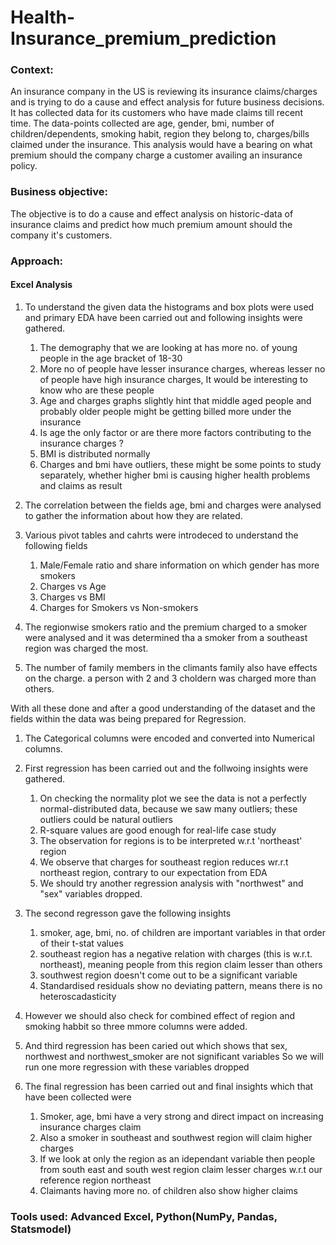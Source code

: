 # Health-Insurance_premium_prediction

### Context:
An insurance company in the US is reviewing its insurance claims/charges and is trying to do a cause and effect analysis for future business decisions. It has collected data for its customers who have made claims till recent time. The data-points collected are age, gender, bmi, number of children/dependents, smoking habit, region they belong to, charges/bills claimed under the insurance. This analysis would have a bearing on what premium should the company charge a customer availing an insurance policy.

### Business objective:
The objective is to do a cause and effect analysis on historic-data of insurance claims and predict how much premium amount should  the company it's customers.

### Approach:
 #### Excel Analysis
   1. To understand the given data the histograms and box plots were used and primary EDA have been carried out and following insights were gathered.
         1. The demography that we are looking at has more no. of young people in the age bracket of 18-30
         2. More no of people have lesser insurance charges, whereas lesser no of people have high insurance charges, It would be interesting to know who are these people
         3. Age and charges graphs slightly hint that middle aged people and probably older people might be getting billed more under the insurance
         4. Is age the only factor or are there more factors contributing to the insurance charges ?
         5. BMI is distributed normally
         6. Charges and bmi have outliers, these might be some points to study separately, whether higher bmi is causing higher health problems and claims as result
      
  2. The correlation between the fields age, bmi and charges were analysed to gather the information about how they are related.
  3. Various pivot tables and cahrts were introdeced to understand the following fields
        1. Male/Female ratio and share information on which gender has more smokers
        2. Charges vs Age
        3. Charges vs BMI
        4. Charges for Smokers vs Non-smokers 
  
  4. The regionwise smokers ratio and the premium charged to a smoker were analysed and it was determined tha a smoker from a southeast region was charged the most.
  5. The number of family members in the climants family also have effects on the charge. a person with 2 and 3 choldern was charged more than others.

With all these done and after a good understanding of the dataset and the fields within the data was being prepared for Regression.
  1. The Categorical columns were encoded and converted into Numerical columns.
  2. First regression has been carried out and the follwoing insights were gathered.
       1. On checking the normality plot we see the data is not a perfectly normal-distributed data, because we saw many outliers; these outliers could be natural outliers															
       2. R-square values are good enough for real-life case study															
       3. The observation for regions is to be interpreted w.r.t 'northeast' region															
       4. We observe that charges for southeast region reduces wr.r.t northeast region, contrary to our expectation from EDA															
       5. We should try another regression analysis with "northwest" and "sex" variables dropped.
  
  3. The second regresson gave the following insights
       1. smoker, age, bmi, no. of children are important variables in that order of their t-stat values
       2. southeast region has a negative relation with charges (this is w.r.t. northeast), meaning people from this region claim lesser than others
       3. southwest region doesn't come out to be a significant variable
       4. Standardised residuals show no deviating pattern, means there is no heteroscadasticity
  
  5. However we should also check for combined effect of region and smoking habbit so three mmore columns were added.
  6. And third regression has been caried out	which shows that sex, northwest and northwest_smoker are not significant variables So we will run one more regression with these variables dropped
  7. The final regression has been carried out and final insights which that have been collected were
       1. Smoker, age, bmi have a very strong and direct impact on increasing insurance charges claim
       2. Also a smoker in southeast and southwest region will claim higher charges
       3. If we look at only the region as an idependant variable then people from south east and south west region claim lesser charges w.r.t our reference region northeast
       4. Claimants having more no. of children also show higher claims

### Tools used: Advanced Excel, Python(NumPy, Pandas, Statsmodel)
